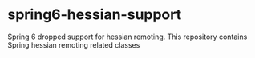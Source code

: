 # spring6-hessian-support
Spring 6 dropped support for hessian remoting. This repository contains Spring hessian remoting related classes
